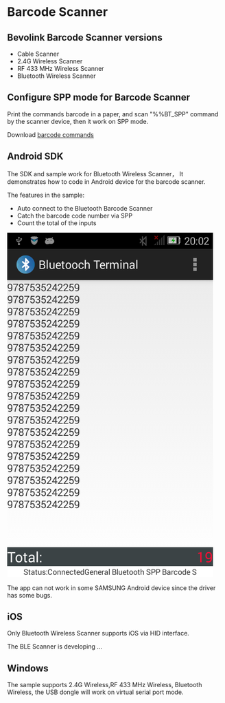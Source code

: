 Barcode Scanner
===============

## Bevolink Barcode Scanner versions

-  Cable Scanner
-  2.4G Wireless Scanner
-  RF 433 MHz Wireless Scanner
-  Bluetooth Wireless Scanner

## Configure SPP mode for Barcode Scanner
Print the commands barcode in a paper, and scan "%%BT_SPP" command by the scanner device, then it work on SPP mode.

<p>Download <a href="https://github.com/BEVOLINK/Barcode-Scanner/blob/master/Command%20Barcode%20For%20Bluetooth%20Scanner_EN.pdf"> barcode commands </a></p>


## Android SDK
The SDK and sample work for Bluetooth Wireless Scanner， It demonstrates how to code in Android device for the barcode scanner.

The features in the sample:
- Auto connect to the Bluetooth Barcode Scanner
- Catch the barcode code number via SPP
- Count the total of the inputs

<img src="https://raw.githubusercontent.com/BEVOLINK/Barcode-Scanner/master/Android/AndroidSPP_SampleApp.png"/>

The app can not work in some SAMSUNG Android device since the driver has some bugs.  

## iOS
<p>Only Bluetooth Wireless Scanner supports iOS via HID interface. </p>
<p>The BLE Scanner is developing ... </p>


## Windows
The sample supports 2.4G Wireless,RF 433 MHz Wireless, Bluetooth Wireless, the USB dongle will work on virtual serial port mode.

